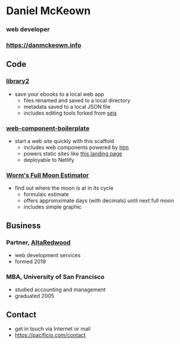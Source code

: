 # Daniel McKeown
### web developer
### https://danmckeown.info

## Code

### [library2](https://github.com/pacificpelican/library2)
- save your ebooks to a local web app
	* files renamed and saved to a local directory
	* metadata saved to a local JSON file
	* includes editing tools forked from [seis](https://github.com/pacificpelican/seis)

### [web-component-boilerplate](https://github.com/pacificpelican/web-component-boilerplate)
- start a web site quickly with this scaffold
	* includes web components powered by [htm](https://github.com/developit/htm)
	* powers static sites like [this landing page](https://nosuchthingasnormalpodcast.com/)
	* deployable to Netlify

### [Worm's Full Moon Estimator](https://pacificio.com/moon/)
- find out where the moon is at in its cycle
	* formulaic estimate
	* offers appromximate days (with decimals) until next full moon
	* includes simple graphic


## Business

### Partner, [AltaRedwood](https://jess-and-dan-mckeown.com)
- web development services
- formed 2019

### MBA, University of San Francisco
- studied accounting and management
- graduated 2005


## Contact
- get in touch via Internet or mail
- https://pacificio.com/contact
